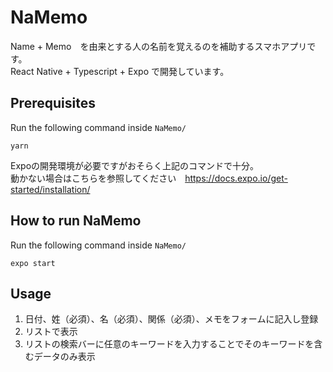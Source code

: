 # NaMemo
Name + Memo　を由来とする人の名前を覚えるのを補助するスマホアプリです。\
React Native + Typescript + Expo で開発しています。

## Prerequisites
Run the following command inside `NaMemo/`
```
yarn
```
Expoの開発環境が必要ですがおそらく上記のコマンドで十分。\
動かない場合はこちらを参照してください　https://docs.expo.io/get-started/installation/

## How to run NaMemo
Run the following command inside `NaMemo/`
```
expo start
```

## Usage
1. 日付、姓（必須）、名（必須）、関係（必須）、メモをフォームに記入し登録
2. リストで表示
3. リストの検索バーに任意のキーワードを入力することでそのキーワードを含むデータのみ表示
